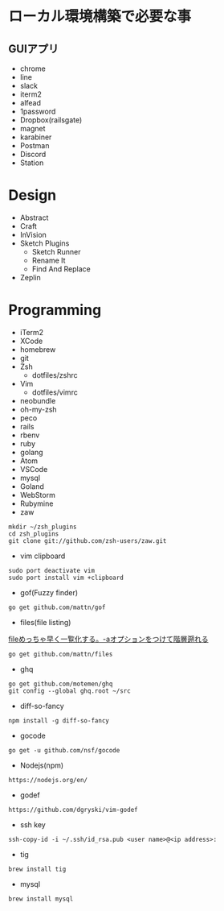 ローカル環境構築で必要な事
========================

## GUIアプリ

- chrome
- line
- slack
- iterm2
- alfead
- 1password
- Dropbox(railsgate)
- magnet
- karabiner
- Postman
- Discord
- Station

# Design
- Abstract
- Craft
- InVision
- Sketch Plugins
  - Sketch Runner
  - Rename It
  - Find And Replace
- Zeplin

# Programming
- iTerm2
- XCode
- homebrew
- git
- Zsh
  - dotfiles/zshrc
- Vim
  - dotfiles/vimrc
- neobundle
- oh-my-zsh
- peco
- rails
- rbenv
- ruby
- golang
- Atom
- VSCode
- mysql
- Goland
- WebStorm
- Rubymine
- zaw

```
mkdir ~/zsh_plugins
cd zsh_plugins
git clone git://github.com/zsh-users/zaw.git
```

- vim clipboard

```
sudo port deactivate vim
sudo port install vim +clipboard
```

- gof(Fuzzy finder)

```
go get github.com/mattn/gof
```

- files(file listing)

[fileめっちゃ早く一覧化する。-aオプションをつけて階層遡れる](https://github.com/mattn/files)

```
go get github.com/mattn/files
```

- ghq

```
go get github.com/motemen/ghq
git config --global ghq.root ~/src
```

- diff-so-fancy

```
npm install -g diff-so-fancy
```

- gocode

```
go get -u github.com/nsf/gocode
```

- Nodejs(npm)

```
https://nodejs.org/en/
```

- godef

```
https://github.com/dgryski/vim-godef
```

- ssh key

```
ssh-copy-id -i ~/.ssh/id_rsa.pub <user name>@<ip address>:
```

- tig

```
brew install tig
```

- mysql

```
brew install mysql
```

